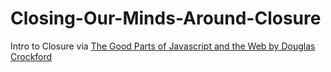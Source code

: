 # Closing-Our-Minds-Around-Closure
Intro to Closure via [The Good Parts of Javascript and the Web by Douglas Crockford](https://frontendmasters.com/courses/good-parts-javascript-web/)
